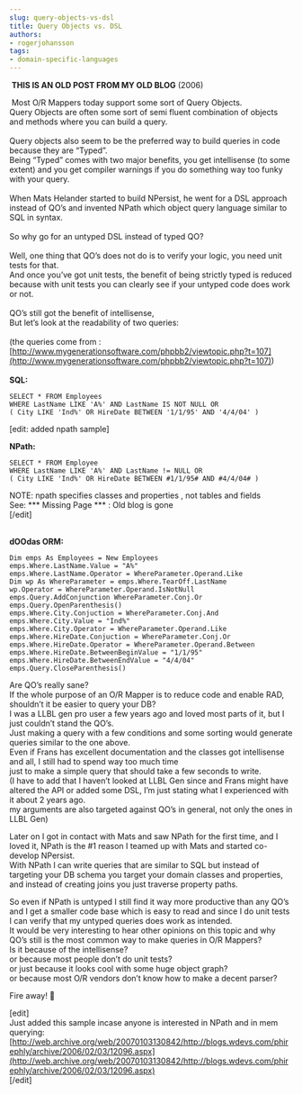 ```yaml
---
slug: query-objects-vs-dsl
title: Query Objects vs. DSL
authors:
- rogerjohansson
tags:
- domain-specific-languages
---
```

<span> **THIS IS AN OLD POST FROM MY OLD BLOG**</span> (2006)

<!-- truncate -->

 Most O/R Mappers today support some sort of Query Objects.  
Query Objects are often some sort of semi fluent combination of objects and methods where you can build a query.  
   
Query objects also seem to be the preferred way to build queries in code because they are “Typed”.  
Being “Typed” comes with two major benefits, you get intellisense (to some extent) and you get compiler warnings if you do something way too funky with your query.  
   
When Mats Helander started to build NPersist, he went for a DSL approach instead of QO’s and invented NPath which object query language similar to SQL in syntax.  
   
So why go for an untyped DSL instead of typed QO?  
   
Well, one thing that QO’s does not do is to verify your logic, you need unit tests for that.  
And once you’ve got unit tests, the benefit of being strictly typed is reduced because with unit tests you can clearly see if your untyped code does work or not.  
   
QO’s still got the benefit of intellisense,  
But let’s look at the readability of two queries:  
   
(the queries come from : <u>[http://www.mygenerationsoftware.com/phpbb2/viewtopic.php?t=107](http://www.mygenerationsoftware.com/phpbb2/viewtopic.php?t=107)</u>)  
   
**SQL:**

    SELECT * FROM Employees 
    WHERE LastName LIKE 'A%' AND LastName IS NOT NULL OR 
    ( City LIKE 'Ind%' OR HireDate BETWEEN '1/1/95' AND '4/4/04' )

\[edit: added npath sample\]

**NPath:**

    SELECT * FROM Employee 
    WHERE LastName LIKE 'A%' AND LastName != NULL OR 
    ( City LIKE 'Ind%' OR HireDate BETWEEN #1/1/95# AND #4/4/04# )

NOTE: npath specifies classes and properties , not tables and fields  
See: \*\*\* Missing Page \*\*\* : Old blog is gone  
\[/edit\]  
 

**dOOdas ORM:**

    Dim emps As Employees = New Employees 
    emps.Where.LastName.Value = "A%" 
    emps.Where.LastName.Operator = WhereParameter.Operand.Like 
    Dim wp As WhereParameter = emps.Where.TearOff.LastName 
    wp.Operator = WhereParameter.Operand.IsNotNull 
    emps.Query.AddConjunction WhereParameter.Conj.Or 
    emps.Query.OpenParenthesis() 
    emps.Where.City.Conjuction = WhereParameter.Conj.And 
    emps.Where.City.Value = "Ind%" 
    emps.Where.City.Operator = WhereParameter.Operand.Like 
    emps.Where.HireDate.Conjuction = WhereParameter.Conj.Or 
    emps.Where.HireDate.Operator = WhereParameter.Operand.Between 
    emps.Where.HireDate.BetweenBeginValue = "1/1/95" 
    emps.Where.HireDate.BetweenEndValue = "4/4/04" 
    emps.Query.CloseParenthesis()

Are QO’s really sane?  
If the whole purpose of an O/R Mapper is to reduce code and enable RAD, shouldn’t it be easier to query your DB?  
I was a LLBL gen pro user a few years ago and loved most parts of it, but I just couldn’t stand the QO’s.  
Just making a query with a few conditions and some sorting would generate queries similar to the one above.  
Even if Frans has excellent documentation and the classes got intellisense and all, I still had to spend way too much time  
just to make a simple query that should take a few seconds to write.  
(I have to add that I haven’t looked at LLBL Gen since and Frans might have altered the API or added some DSL, I’m just stating what I experienced with it about 2 years ago.  
my arguments are also targeted against QO’s in general, not only the ones in LLBL Gen)

Later on I got in contact with Mats and saw NPath for the first time, and I loved it, NPath is the \#1 reason I teamed up with Mats and started co-develop NPersist.  
With NPath I can write queries that are similar to SQL but instead of targeting your DB schema you target your domain classes and properties, and instead of creating joins you just traverse property paths.

So even if NPath is untyped I still find it way more productive than any QO’s and I get a smaller code base which is easy to read and since I do unit tests I can verify that my untyped queries does work as intended.  
It would be very interesting to hear other opinions on this topic and why QO’s still is the most common way to make queries in O/R Mappers?  
Is it because of the intellisense?  
or because most people don’t do unit tests?  
or just because it looks cool with some huge object graph?  
or because most O/R vendors don’t know how to make a decent parser?

Fire away! 🙂

\[edit\]  
Just added this sample incase anyone is interested in NPath and in mem querying:  
[http://web.archive.org/web/20070103130842/http://blogs.wdevs.com/phirephly/archive/2006/02/03/12096.aspx](http://web.archive.org/web/20070103130842/http://blogs.wdevs.com/phirephly/archive/2006/02/03/12096.aspx)  
\[/edit\]
